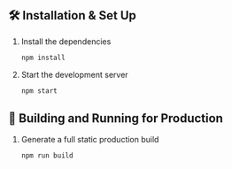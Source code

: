 ## 🛠 Installation & Set Up

1. Install the dependencies

   ```sh
   npm install
   ```

2. Start the development server

   ```sh
   npm start
   ```

## 🚀 Building and Running for Production

1. Generate a full static production build

   ```sh
   npm run build
   ```
